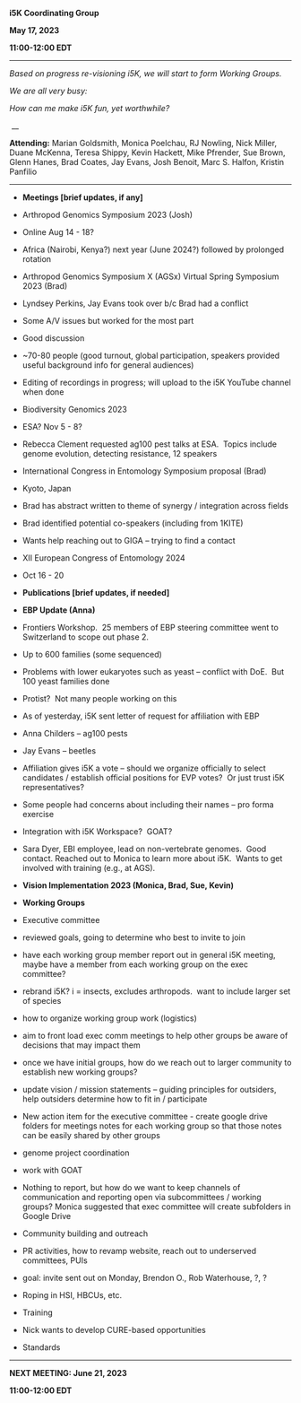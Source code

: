 **i5K Coordinating Group**

**May 17, 2023**

**11:00-12:00 EDT**

****

_Based on progress re-visioning i5K, we will start to form Working Groups._ 

_We are all very busy:_

_How can me make i5K fun, yet worthwhile?_

 __

**Attending:** Marian Goldsmith, Monica Poelchau, RJ Nowling, Nick Miller, Duane McKenna, Teresa Shippy, Kevin Hackett, Mike Pfrender, Sue Brown, Glenn Hanes, Brad Coates, Jay Evans, Josh Benoit, Marc S. Halfon, Kristin Panfilio

****

- **Meetings \[brief updates, if any]**
- Arthropod Genomics Symposium 2023 (Josh)
- Online Aug 14 - 18?
- Africa (Nairobi, Kenya?) next year (June 2024?) followed by prolonged rotation
- Arthropod Genomics Symposium X (AGSx) Virtual Spring Symposium 2023 (Brad)
- Lyndsey Perkins, Jay Evans took over b/c Brad had a conflict
- Some A/V issues but worked for the most part
- Good discussion
- ~70-80 people (good turnout, global participation, speakers provided useful background info for general audiences)
- Editing of recordings in progress; will upload to the i5K YouTube channel when done
- Biodiversity Genomics 2023
- ESA? Nov 5 - 8?
- Rebecca Clement requested ag100 pest talks at ESA.  Topics include genome evolution, detecting resistance, 12 speakers
- International Congress in Entomology Symposium proposal (Brad)
- Kyoto, Japan
- Brad has abstract written to theme of synergy / integration across fields
- Brad identified potential co-speakers (including from 1KITE)
- Wants help reaching out to GIGA – trying to find a contact
- XII European Congress of Entomology 2024
- Oct 16 - 20
- **Publications \[brief updates, if needed]**
- **EBP Update (Anna)**
- Frontiers Workshop.  25 members of EBP steering committee went to Switzerland to scope out phase 2.
- Up to 600 families (some sequenced)
- Problems with lower eukaryotes such as yeast – conflict with DoE.  But 100 yeast families done
- Protist?  Not many people working on this
- As of yesterday, i5K sent letter of request for affiliation with EBP
- Anna Childers – ag100 pests
- Jay Evans – beetles
- Affiliation gives i5K a vote – should we organize officially to select candidates / establish official positions for EVP votes?  Or just trust i5K representatives?
- Some people had concerns about including their names – pro forma exercise
- Integration with i5K Workspace?  GOAT?
- Sara Dyer, EBI employee, lead on non-vertebrate genomes.  Good contact. Reached out to Monica to learn more about i5K.  Wants to get involved with training (e.g., at AGS).


- **Vision Implementation 2023 (Monica, Brad, Sue, Kevin)**


- **Working Groups**
- Executive committee
- reviewed goals, going to determine who best to invite to join
- have each working group member report out in general i5K meeting, maybe have a member from each working group on the exec committee?
- rebrand i5K? i = insects, excludes arthropods.  want to include larger set of species
- how to organize working group work (logistics)
- aim to front load exec comm meetings to help other groups be aware of decisions that may impact them
- once we have initial groups, how do we reach out to larger community to establish new working groups?
- update vision / mission statements – guiding principles for outsiders, help outsiders determine how to fit in / participate
- New action item for the executive committee - create google drive folders for meetings notes for each working group so that those notes can be easily shared by other groups
- genome project coordination
- work with GOAT
- Nothing to report, but how do we want to keep channels of communication and reporting open via subcommittees / working groups? Monica suggested that exec committee will create subfolders in Google Drive
- Community building and outreach
- PR activities, how to revamp website, reach out to underserved committees, PUIs
- goal: invite sent out on Monday, Brendon O., Rob Waterhouse, ?, ?
- Roping in HSI, HBCUs, etc.
- Training
- Nick wants to develop CURE-based opportunities
- Standards

****

**NEXT MEETING: June 21, 2023**

**11:00-12:00 EDT**
